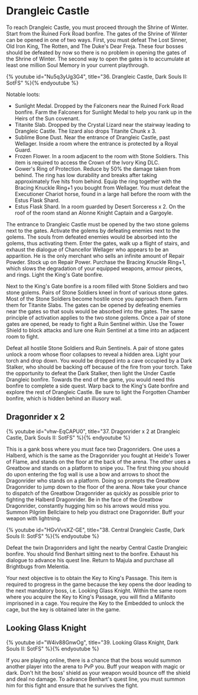 # Drangleic Castle

To reach Drangleic Castle, you must proceed through the Shrine of Winter. Start
from the Ruined Fork Road bonfire. The gates of the Shrine of Winter can be
opened in one of two ways. First, you must defeat The Lost Sinner, Old Iron
King, The Rotten, and The Duke's Dear Freja. These four bosses should be
defeated by now so there is no problem in opening the gates of the Shrine of
Winter. The second way to open the gates is to accumulate at least one million
Soul Memory in your current playthrough.

{% youtube id="Nu5q3yUg3G4", title="36. Drangleic Castle, Dark Souls II: SotFS" %}{% endyoutube %}

Notable loots:

-   Sunlight Medal. Dropped by the Falconers near the Ruined Fork Road bonfire.
    Farm the Falconers for Sunlight Medal to help you rank up in the Heirs of
    the Sun covenant.
-   Titanite Slab. Dropped by the Crystal Lizard near the stairway leading to
    Drangleic Castle. The lizard also drops Titanite Chunk x 3.
-   Sublime Bone Dust. Near the entrance of Drangleic Castle, past Wellager.
    Inside a room where the entrance is protected by a Royal Guard.
-   Frozen Flower. In a room adjacent to the room with Stone Soldiers. This item
    is required to access the Crown of the Ivory King DLC.
-   Gower's Ring of Protection. Reduce by 50% the damage taken from behind. The
    ring has low durability and breaks after taking approximately five hits from
    behind. Equip the ring together with the Bracing Knuckle Ring+1 you bought
    from Wellager. You must defeat the Executioner Chariot horse, found in a
    large hall before the room with the Estus Flask Shard.
-   Estus Flask Shard. In a room guarded by Desert Sorceress x 2. On the roof of
    the room stand an Alonne Knight Captain and a Gargoyle.

The entrance to Drangleic Castle must be opened by the two stone golems next to
the gates. Activate the golems by defeating enemies next to the golems. The
souls from defeated enemies would be absorbed into the golems, thus activating
them. Enter the gates, walk up a flight of stairs, and exhaust the dialogue of
Chancellor Wellager who appears to be an apparition. He is the only merchant who
sells an infinite amount of Repair Powder. Stock up on Repair Power. Purchase
the Bracing Knuckle Ring+1, which slows the degradation of your equipped
weapons, armour pieces, and rings. Light the King's Gate bonfire.

Next to the King's Gate bonfire is a room filled with Stone Soldiers and two
stone golems. Pairs of Stone Soldiers kneel in front of various stone gates.
Most of the Stone Soldiers become hostile once you approach them. Farm them for
Titanite Slabs. The gates can be opened by defeating enemies near the gates so
that souls would be absorbed into the gates. The same principle of activation
applies to the two stone golems. Once a pair of stone gates are opened, be ready
to fight a Ruin Sentinel within. Use the Tower Shield to block attacks and lure
one Ruin Sentinel at a time into an adjacent room to fight.

Defeat all hostile Stone Soldiers and Ruin Sentinels. A pair of stone gates
unlock a room whose floor collapses to reveal a hidden area. Light your torch
and drop down. You would be dropped into a cave occupied by a Dark Stalker, who
should be backing off because of the fire from your torch. Take the opportunity
to defeat the Dark Stalker, then light the Under Castle Drangleic bonfire.
Towards the end of the game, you would need this bonfire to complete a side
quest. Warp back to the King's Gate bonfire and explore the rest of Drangleic
Castle. Be sure to light the Forgotten Chamber bonfire, which is hidden behind
an illusory wall.

## Dragonrider x 2

{% youtube id="vhw-EqCAPU0", title="37. Dragonrider x 2 at Drangleic Castle, Dark Souls II: SotFS" %}{% endyoutube %}

This is a gank boss where you must face two Dragonriders. One uses a Halberd,
which is the same as the Dragonrider you fought at Heide's Tower of Flame, and
stands on the floor at the back of the arena. The other uses a Greatbow and
stands on a platform to snipe you. The first thing you should do upon entering
the fog wall is use a bow and arrows to shoot the Dragonrider who stands on a
platform. Doing so prompts the Greatbow Dragonrider to jump down to the floor of
the arena. Now take your chance to dispatch of the Greatbow Dragonrider as
quickly as possible prior to fighting the Halberd Dragonrider. Be in the face of
the Greatbow Dragonrider, constantly hugging him so his arrows would miss you.
Summon Pilgrim Bellclaire to help you distract one Dragonrider. Buff your weapon
with lightning.

{% youtube id="HGvVvsXZ-GE", title="38. Central Drangleic Castle, Dark Souls II: SotFS" %}{% endyoutube %}

Defeat the twin Dragonriders and light the nearby Central Castle Drangleic
bonfire. You should find Benhart sitting next to the bonfire. Exhaust his
dialogue to advance his quest line. Return to Majula and purchase all Brightbugs
from Melentia.

Your next objective is to obtain the Key to King's Passage. This item is
required to progress in the game because the key opens the door leading to the
next mandatory boss, i.e. Looking Glass Knight. Within the same room where you
acquire the Key to King's Passage, you will find a Milfanito imprisoned in a
cage. You require the Key to the Embedded to unlock the cage, but the key is
obtained later in the game.

## Looking Glass Knight

{% youtube id="W4iv88GnwOg", title="39. Looking Glass Knight, Dark Souls II: SotFS" %}{% endyoutube %}

If you are playing online, there is a chance that the boss would summon another
player into the arena to PvP you. Buff your weapon with magic or dark. Don't hit
the boss' shield as your weapon would bounce off the shield and deal no damage.
To advance Benhart's quest line, you must summon him for this fight and ensure
that he survives the fight.
